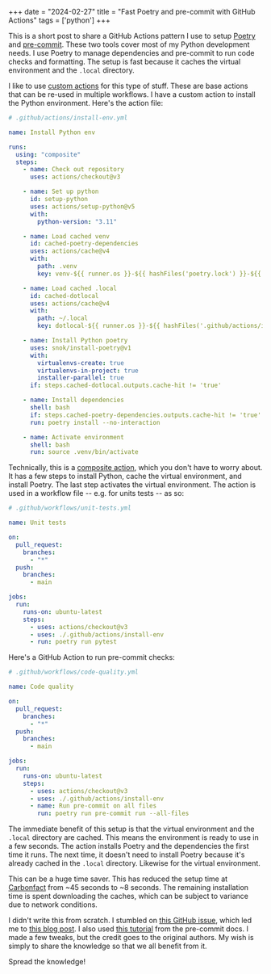 +++
date = "2024-02-27"
title = "Fast Poetry and pre-commit with GitHub Actions"
tags = ['python']
+++

This is a short post to share a GitHub Actions pattern I use to setup [Poetry](https://python-poetry.org/) and [pre-commit](https://pre-commit.com/). These two tools cover most of my Python development needs. I use Poetry to manage dependencies and pre-commit to run code checks and formatting. The setup is fast because it caches the virtual environment and the `.local` directory.

I like to use [custom actions](https://docs.github.com/en/actions/creating-actions/about-custom-actions) for this type of stuff. These are base actions that can be re-used in multiple workflows. I have a custom action to install the Python environment. Here's the action file:

```yaml
# .github/actions/install-env.yml

name: Install Python env

runs:
  using: "composite"
  steps:
    - name: Check out repository
      uses: actions/checkout@v3

    - name: Set up python
      id: setup-python
      uses: actions/setup-python@v5
      with:
        python-version: "3.11"

    - name: Load cached venv
      id: cached-poetry-dependencies
      uses: actions/cache@v4
      with:
        path: .venv
        key: venv-${{ runner.os }}-${{ hashFiles('poetry.lock') }}-${{ hashFiles('.github/actions/install-env/action.yml') }}-${{ steps.setup-python.outputs.python-version }}

    - name: Load cached .local
      id: cached-dotlocal
      uses: actions/cache@v4
      with:
        path: ~/.local
        key: dotlocal-${{ runner.os }}-${{ hashFiles('.github/actions/install-env/action.yml') }}-${{ steps.setup-python.outputs.python-version }}

    - name: Install Python poetry
      uses: snok/install-poetry@v1
      with:
        virtualenvs-create: true
        virtualenvs-in-project: true
        installer-parallel: true
      if: steps.cached-dotlocal.outputs.cache-hit != 'true'

    - name: Install dependencies
      shell: bash
      if: steps.cached-poetry-dependencies.outputs.cache-hit != 'true'
      run: poetry install --no-interaction

    - name: Activate environment
      shell: bash
      run: source .venv/bin/activate
```

Technically, this is a [composite action](https://github.com/orgs/community/discussions/36861), which you don't have to worry about. It has a few steps to install Python, cache the virtual environment, and install Poetry. The last step activates the virtual environment. The action is used in a workflow file -- e.g. for units tests -- as so:

```yaml
# .github/workflows/unit-tests.yml

name: Unit tests

on:
  pull_request:
    branches:
      - "*"
  push:
    branches:
      - main

jobs:
  run:
    runs-on: ubuntu-latest
    steps:
      - uses: actions/checkout@v3
      - uses: ./.github/actions/install-env
      - run: poetry run pytest
```

Here's a GitHub Action to run pre-commit checks:

```yaml
# .github/workflows/code-quality.yml

name: Code quality

on:
  pull_request:
    branches:
      - "*"
  push:
    branches:
      - main

jobs:
  run:
    runs-on: ubuntu-latest
    steps:
      - uses: actions/checkout@v3
      - uses: ./.github/actions/install-env
      - name: Run pre-commit on all files
        run: poetry run pre-commit run --all-files
```

The immediate benefit of this setup is that the virtual environment and the `.local` directory are cached. This means the environment is ready to use in a few seconds. The action installs Poetry and the dependencies the first time it runs. The next time, it doesn't need to install Poetry because it's already cached in the `.local` directory. Likewise for the virtual environment.

This can be a huge time saver. This has reduced the setup time at [Carbonfact](https://github.com/carbonfact) from ~45 seconds to ~8 seconds. The remaining installation time is spent downloading the caches, which can be subject to variance due to network conditions.

I didn't write this from scratch. I stumbled on [this GitHub issue](https://github.com/snok/install-poetry/issues/43), which led me to [this blog post](https://www.peterbe.com/plog/install-python-poetry-github-actions-faster). I also used [this tutorial](https://pre-commit.com/#managing-ci-caches) from the pre-commit docs. I made a few tweaks, but the credit goes to the original authors. My wish is simply to share the knowledge so that we all benefit from it.

Spread the knowledge!
